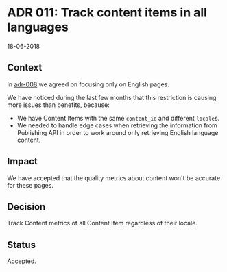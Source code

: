 # ADR 011: Track content items in all languages

18-06-2018

## Context

In [adr-008][1] we agreed on focusing only on English pages.

We have noticed during the last few months that this restriction is causing more
issues than benefits, because:

- We have Content Items with the same `content_id` and different `locale`s.
- We needed to handle edge cases when retrieving the information from Publishing API in order to work around only retrieving English language content.

## Impact

We have accepted that the quality metrics about content won't be accurate for these pages.

## Decision

Track Content metrics of all Content Item regardless of their locale.

## Status

Accepted.

[1]: https://github.com/alphagov/content-performance-manager/commit/27a0942346f3b0a2050ccd74b1a3d00825fa2ff9
